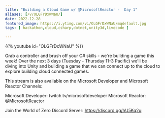 ```yaml
---
title: "Building a Cloud Game w/ @MicrosoftReactor -  Day 1"
aliases: [/v/OLGFrDxWNaU/]
date: 2022-12-28
featured_image: https://i.ytimg.com/vi/OLGFrDxWNaU/mqdefault.jpg
tags: [ hackathon,cloud,csharp,dotnet,unity3d,livecode ]

---
```


{{% youtube id="OLGFrDxWNaU" %}}

Grab a controller and brush off your C# skills - we're building a game this week! Over the next 3 days (Tuesday - Thursday 11-3 Pacific) we'll be diving into Unity and building a game that we can connect up to the cloud to explore building cloud connected games.

This stream is also available on the Microsoft Developer and Microsoft Reactor Channels:

Microsoft Developer: twitch.tv/microsoftdeveloper
Microsoft Reactor: @MicrosoftReactor 

Join the World of Zero Discord Server: https://discord.gg/hU5Kq2u